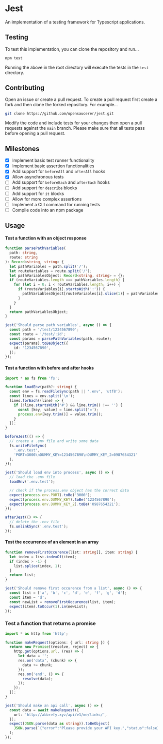 # Jest

An implementation of a testing framework for Typescript applications.

## Testing

To test this implementation, you can clone the repository and run...

```bash
npm test
```

Running the above in the root directory will execute the tests in the `test` directory.

## Contributing

Open an issue or create a pull request.
To create a pull request first create a fork and then clone the forked repository. For example...

```bash
git clone https://github.com/opensaucerer/jest.git
```

Modify the code and include tests for your changes then open a pull requests against the `main` branch. Please make sure that all tests pass before opening a pull request.

## Milestones

- [x] Implement basic test runner functionality
- [x] Implement basic assertion functionalities
- [x] Add support for `beforeAll` and `afterAll` hooks
- [x] Allow asynchronous tests
- [ ] Add support for `beforeEach` and `afterEach` hooks
- [ ] Add support for `describe` blocks
- [ ] Add support for `it` blocks
- [ ] Allow for more complex assertions
- [ ] Implement a CLI command for running tests
- [ ] Compile code into an npm package

## Usage

#### Test a function with an object response

```ts
function parsePathVariables(
  path: string,
  route: string
): Record<string, string> {
  let pathVariables = path.split('/');
  let routeVariables = route.split('/');
  let pathVariablesObject: Record<string, string> = {};
  if (routeVariables.length === pathVariables.length) {
    for (let i = 0; i < routeVariables.length; i++) {
      if (routeVariables[i].startsWith(':')) {
        pathVariablesObject[routeVariables[i].slice(1)] = pathVariables[i];
      }
    }
  }
  return pathVariablesObject;
}

jest('Should parse path variables', async () => {
  const path = '/test/1234567890';
  const route = '/test/:id';
  const params = parsePathVariables(path, route);
  expect(params).toBeObject({
    id: '1234567890',
  });
});
```

#### Test a function with before and after hooks

```ts
import * as fs from 'fs';

function loadEnv(path?: string) {
  const env = fs.readFileSync(path || '.env', 'utf8');
  const lines = env.split('\n');
  lines.forEach((line) => {
    if (!line.startsWith('#') && line.trim() !== '') {
      const [key, value] = line.split('=');
      process.env[key.trim()] = value.trim();
    }
  });
}

beforeJest(() => {
  // create a .env file and write some data
  fs.writeFileSync(
    '.env.test',
    'PORT=3000\nDUMMY_KEY=1234567890\nDUMMY_KEY_2=0987654321'
  );
});

jest('Should load env into process', async () => {
  // load the .env file
  loadEnv('.env.test');

  // check if the process.env object has the correct data
  expect(process.env.PORT).toBe('3000');
  expect(process.env.DUMMY_KEY).toBe('1234567890');
  expect(process.env.DUMMY_KEY_2).toBe('0987654321');
});

afterJest(() => {
  // delete the .env file
  fs.unlinkSync('.env.test');
});
```

#### Test the occurrence of an element in an array

```ts
function removeFirstOccurence(list: string[], item: string) {
  let index = list.indexOf(item);
  if (index > -1) {
    list.splice(index, 1);
  }
  return list;
}

jest('Should remove first occurence from a list', async () => {
  const list = ['a', 'b', 'c', 'd', 'e', 'f', 'g', 'd'];
  const item = 'd';
  const newList = removeFirstOccurence(list, item);
  expect(item).toOccur(1).in(newList);
});
```

### Test a function that returns a promise

```ts
import * as http from 'http';

function makeRequest(options: { url: string }) {
  return new Promise((resolve, reject) => {
    http.get(options.url, (res) => {
      let data = '';
      res.on('data', (chunk) => {
        data += chunk;
      });
      res.on('end', () => {
        resolve(data);
      });
    });
  });
}

jest('Should make an api call', async () => {
  const data = await makeRequest({
    url: 'http://abbrefy.xyz/api/v1/me/links/',
  });
  expect(JSON.parse(data as string)).toBeObject(
    JSON.parse(`{"error":"Please provide your API key.","status":false}`)
  );
});
```
